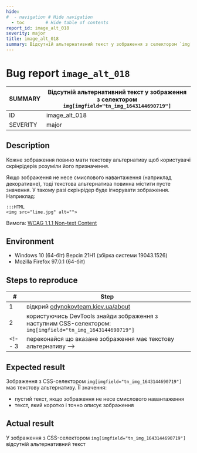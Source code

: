 ```yaml
---
hide:
#  - navigation # Hide navigation
  - toc        # Hide table of contents
report_id: image_alt_018
severity: major
title: image_alt_018
summary: Відсутній альтернативний текст у зображення з селектором `img[imgfield="tn_img_1643144690719"]`
---
```

# Bug report `image_alt_018`

SUMMARY|Відсутній альтернативний текст у зображення з селектором `img[imgfield="tn_img_1643144690719"]`
-|-
ID|image_alt_018
SEVERITY|major

## Description

Кожне зображення повино мати текстову альтернативу 
щоб користувачі скрінрідерів розуміли його призначення. 

Якщо зображення не несе смислового навантаження (наприклад декоративне), 
тоді текстова альтернатива повинна містити пусте значення. 
У такому разі скрінрідер буде ігнорувати зображення.
Наприклад:

    :::HTML
    <img src="line.jpg" alt="">

Вимога: [WCAG 1.1.1 Non-text Content](https://www.w3.org/TR/WCAG21/#non-text-content)

## Environment

- Windows 10 (64-біт) Версія 21H1 (збірка системи 19043.1526)
- Mozilla Firefox 97.0.1 (64-біт)

## Steps to reproduce

|#|Step|
-|-
1|відкрий [odynokovteam.kiev.ua/about](http://odynokovteam.kiev.ua/about)
2|користуючись DevTools знайди зображення з наступним CSS-селектором: `img[imgfield="tn_img_1643144690719"]`
<!-- 3|переконайся що вказане зображення має текстову альтернативу -->

## Expected result

Зображення з CSS-селектором `img[imgfield="tn_img_1643144690719"]` має текстову альтернативу. 
Її значення:

- пустий текст, якщо зображення не несе смислового навантаження
- текст, який коротко і точно описує зображення

## Actual result

У зображення з CSS-селектором `img[imgfield="tn_img_1643144690719"]` 
відсутній альтернативний текст
